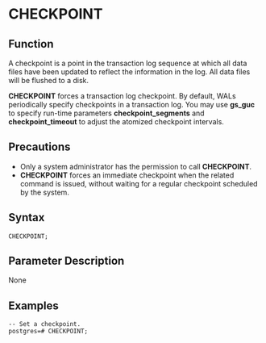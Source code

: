 # CHECKPOINT<a name="EN-US_TOPIC_0242370553"></a>

## Function<a name="en-us_topic_0237122089_en-us_topic_0059778147_s45168794daa74bc2a308ea3c943e0a93"></a>

A checkpoint is a point in the transaction log sequence at which all data files have been updated to reflect the information in the log. All data files will be flushed to a disk.

**CHECKPOINT**  forces a transaction log checkpoint. By default, WALs periodically specify checkpoints in a transaction log. You may use  **gs\_guc**  to specify run-time parameters  **checkpoint\_segments**  and  **checkpoint\_timeout**  to adjust the atomized checkpoint intervals.

## Precautions<a name="en-us_topic_0237122089_en-us_topic_0059778147_s86cf086bf81043cba0f2133b169b333d"></a>

-   Only a system administrator has the permission to call  **CHECKPOINT**.
-   **CHECKPOINT**  forces an immediate checkpoint when the related command is issued, without waiting for a regular checkpoint scheduled by the system.

## Syntax<a name="en-us_topic_0237122089_en-us_topic_0059778147_s9089f4a8029c4cdaaf4f52fc3153da03"></a>

```
CHECKPOINT;
```

## Parameter Description<a name="en-us_topic_0237122089_en-us_topic_0059778147_sf5626489e88940cda9697ac4b596920d"></a>

None

## Examples<a name="en-us_topic_0237122089_en-us_topic_0059778147_s09b9f59580a44f179986ca468bb6eb57"></a>

```
-- Set a checkpoint.
postgres=# CHECKPOINT;
```

